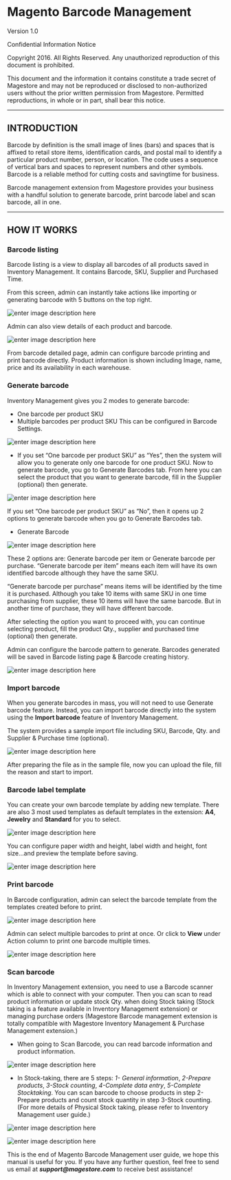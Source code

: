 Magento Barcode Management
===================
Version 1.0

Confidential Information Notice 

Copyright 2016. All Rights Reserved. Any unauthorized reproduction of this document is prohibited.

This document and the information it contains constitute a trade secret of Magestore and may not be reproduced or disclosed to non-authorized users without the prior written permission from Magestore. Permitted reproductions, in whole or in part, shall bear this notice.

-------------

## INTRODUCTION


Barcode by definition is the small image of lines (bars) and spaces that is affixed to retail store items, identification cards, and postal mail to identify a particular product number, person, or location. The code uses a sequence of vertical bars and spaces to represent numbers and other symbols. Barcode is a reliable method for cutting costs and savingtime for business.

Barcode management extension from Magestore provides your business with a handful solution to generate barcode, print barcode label and scan barcode, all in one.

-------------

## HOW IT WORKS


### Barcode listing

Barcode listing is a view to display all barcodes of all products saved in Inventory Management. It contains Barcode, SKU, Supplier and Purchased Time.

From this screen, admin can instantly take actions like importing or generating barcode with 5 buttons on the top right.

![enter image description here](https://github.com/Magestore/Docs/blob/master/extensions/Magento%201%20Extensions/Image_Barcode/image001.png?raw=true)

Admin can also view details of each product and barcode. 

![enter image description here](https://github.com/Magestore/Docs/blob/master/extensions/Magento%201%20Extensions/Image_Barcode/image002.png?raw=true)

From barcode detailed page, admin can configure barcode printing and print barcode directly. Product information is shown including Image, name, price and its availability in each warehouse.

###  Generate barcode

Inventory Management gives you 2 modes to generate barcode:

- One barcode per product SKU
- Multiple barcodes per product SKU
This can be configured in Barcode Settings.

![enter image description here](https://github.com/Magestore/Docs/blob/master/extensions/Magento%201%20Extensions/Image_Barcode/image003.png?raw=true)

- If you set “One barcode per product SKU” as “Yes”, then the system will allow you to generate only one barcode for one product SKU.
Now to generate barcode, you go to Generate Barcodes tab. From here you can select the product that you want to generate barcode, fill in the Supplier (optional) then generate.

![enter image description here](https://github.com/Magestore/Docs/blob/master/extensions/Magento%201%20Extensions/Image_Barcode/image004.png?raw=true)

If you set “One barcode per product SKU” as “No”, then it opens up 2 options to generate barcode when you go to Generate Barcodes tab.

- Generate Barcode

![enter image description here](https://github.com/Magestore/Docs/blob/master/extensions/Magento%201%20Extensions/Image_Barcode/image005.png?raw=true)

These 2 options are: Generate barcode per item or Generate barcode per purchase.
“Generate barcode per item” means each item will have its own identified barcode although they have the same SKU.

“Generate barcode per purchase” means items will be identified by the time it is purchased. Although you take 10 items with same SKU in one time purchasing from supplier, these 10 items will have the same barcode. But in another time of purchase, they will have different barcode.

After selecting the option you want to proceed with, you can continue selecting product, fill the product Qty., supplier and purchased time (optional) then generate. 

Admin can configure the barcode pattern to generate. Barcodes generated will be saved in Barcode listing page &amp; Barcode creating history.

![enter image description here](https://github.com/Magestore/Docs/blob/master/extensions/Magento%201%20Extensions/Image_Barcode/image006.png?raw=true)

### Import barcode

When you generate barcodes in mass, you will not need to use Generate barcode feature. Instead, you can import barcode directly into the system using the **Import barcode** feature of Inventory Management.

The system provides a sample import file including SKU, Barcode, Qty. and Supplier &amp; Purchase time (optional).

![enter image description here](https://github.com/Magestore/Docs/blob/master/extensions/Magento%201%20Extensions/Image_Barcode/image007.png?raw=true)

After preparing the file as in the sample file, now you can upload the file, fill the reason and start to import.

### Barcode label template

You can create your own barcode template by adding new template. There are also 3 most used templates as default templates in the extension: **A4**, **Jewelry** and **Standard** for you to select.

![enter image description here](https://github.com/Magestore/Docs/blob/master/extensions/Magento%201%20Extensions/Image_Barcode/image008.png?raw=true)

You can configure paper width and height, label width and height, font size…and preview the template before saving. 

![enter image description here](https://github.com/Magestore/Docs/blob/master/extensions/Magento%201%20Extensions/Image_Barcode/image009.png?raw=true)

### Print barcode

In Barcode configuration, admin can select the barcode template from the templates created before to print. 

![enter image description here](https://github.com/Magestore/Docs/blob/master/extensions/Magento%201%20Extensions/Image_Barcode/image010.png?raw=true)

Admin can select multiple barcodes to print at once. Or click to **View** under Action column to print one barcode multiple times.

![enter image description here](https://github.com/Magestore/Docs/blob/master/extensions/Magento%201%20Extensions/Image_Barcode/image011.png?raw=true)

### Scan barcode

In Inventory Management extension, you need to use a Barcode scanner which is able to connect with your computer. Then you can scan to read product information or update stock Qty. when doing Stock taking (Stock taking is a feature available in Inventory Management extension) or managing purchase orders (Magestore Barcode management extension is totally compatible with Magestore Inventory Management &amp; Purchase Management extension.)

- When going to Scan Barcode, you can read barcode information and product information.

![enter image description here](https://github.com/Magestore/Docs/blob/master/extensions/Magento%201%20Extensions/Image_Barcode/image012.png?raw=true)

- In Stock-taking, there are 5 steps: *1- General information*, *2-Prepare products*, *3-Stock counting*, *4-Complete data entry*, *5-Complete Stocktaking*. You can scan barcode to choose products in step 2-Prepare products and count stock quantity in step 3-Stock counting. (For more details of Physical Stock taking, please refer to Inventory Management user guide.)

![enter image description here](https://github.com/Magestore/Docs/blob/master/extensions/Magento%201%20Extensions/Image_Barcode/image013.png?raw=true)

![enter image description here](https://github.com/Magestore/Docs/blob/master/extensions/Magento%201%20Extensions/Image_Barcode/image014.png?raw=true)

This is the end of Magento Barcode Management user guide, we hope this manual is useful for you. If you have any further question, feel free to send us email at **_support@magestore.com_** to receive best assistance!
